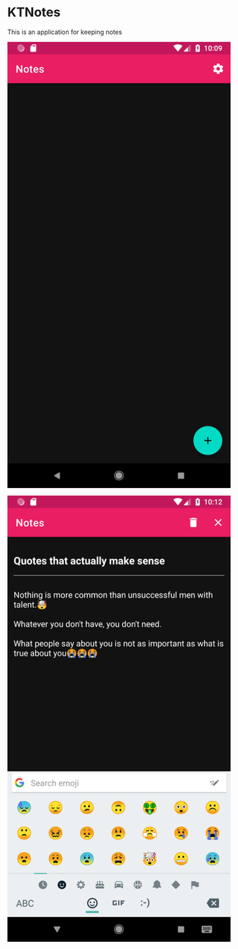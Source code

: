# KTNotes

This is an application for keeping notes


![HomeScreen](https://github.com/onumengine/onumengine.github.io/blob/main/appScreenshots/KT_note_list_activity.png)

![NoteEditorPage](https://github.com/onumengine/onumengine.github.io/blob/main/appScreenshots/KT_note_activity.png)

